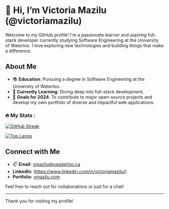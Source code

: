 # 👋 Hi, I’m Victoria Mazilu (@victoriamazilu)

Welcome to my GitHub profile! I'm a passionate learner and aspiring full-stack developer currently studying Software Engineering at the University of Waterloo. I love exploring new technologies and building things that make a difference.

## About Me

- 📚 **Education**: Pursuing a degree in Software Engineering at the University of Waterloo.
- 🌱 **Currently Learning**: Diving deep into full-stack development.
- 🎯 **Goals for 2024**: To contribute to major open-source projects and develop my own portfolio of diverse and impactful web applications.

### :fire: My Stats : 
[![GitHub Streak](http://github-readme-streak-stats.herokuapp.com?user=victoriamazilu&theme=dark&background=000000)](https://git.io/streak-stats)

[![Top Langs](https://github-readme-stats.vercel.app/api/top-langs/?username=victoriamazilu&exclude_repo=Shower-Scribe&layout=compact&theme=vision-friendly-dark)](https://github.com/anuraghazra/github-readme-stats)

## Connect with Me

- 📫 **Email**: vmazilu@uwaterloo.ca
- **LinkedIn**: (https://www.linkedin.com/in/victoriamazilu/)
- **Portfolio**: [vmazilu.com](https://vmazilu.com/)

Feel free to reach out for collaborations or just for a chat!

---

Thank you for visiting my profile!
